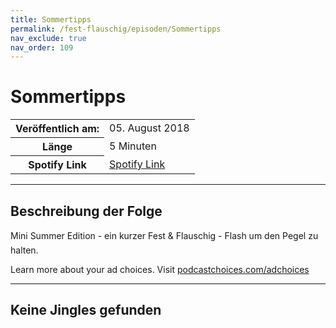 ```yaml
---
title: Sommertipps
permalink: /fest-flauschig/episoden/Sommertipps
nav_exclude: true
nav_order: 109
---
```


# Sommertipps
<table class="resp-table dcf-table dcf-table-responsive dcf-table-bordered dcf-table-striped dcf-w-100%">
                    <tbody>
                        <tr>
                            <th scope="row">Veröffentlich am:</th>
                            <td data-label="Veröffentlich am:">05. August 2018</td>
                        </tr>
                        <tr>
                            <th scope="row">Länge </th>
                            <td data-label="Länge ">5 Minuten</td>
                        </tr><tr>
                                <th scope="row">Spotify Link</th>
                                <td data-label="Spotify Link"><a href="https://open.spotify.com/episode/5eKsL9Bu1PjEpJok8lOcaz">Spotify Link</a></td>
                            </tr></tbody>
                </table>

***

## Beschreibung der Folge

<div>
Mini Summer Edition - ein kurzer Fest &amp; Flauschig - Flash um den Pegel zu halten.<p> </p><p>Learn more about your ad choices. Visit <a href="https://podcastchoices.com/adchoices">podcastchoices.com/adchoices</a></p>  
</div>

***

## Keine Jingles gefunden